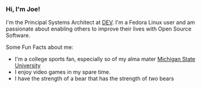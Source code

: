 ### Hi, I'm Joe!

I'm the Principal Systems Architect at [DEV](https://dev.to/about). I'm a Fedora Linux user and am passionate about enabling others to improve their lives with Open Source Software.

Some Fun Facts about me:
- I'm a college sports fan, especially so of my alma mater [Michigan State University](https://msu.edu/)
- I enjoy video games in my spare time.
- I have the strength of a bear that has the strength of _two_ bears

